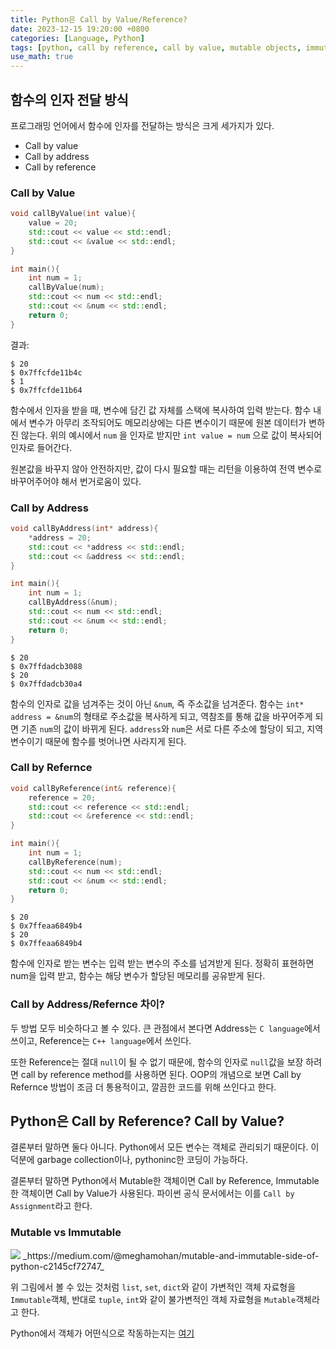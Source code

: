 ```yaml
---
title: Python은 Call by Value/Reference?
date: 2023-12-15 19:20:00 +0800
categories: [Language, Python]
tags: [python, call by reference, call by value, mutable objects, immutable objects, memory management, object references, argument passing, mutable, immutable]
use_math: true
---
```


## 함수의 인자 전달 방식
프로그래밍 언어에서 함수에 인자를 전달하는 방식은 크게 세가지가 있다.

- Call by value
- Call by address
- Call by reference

### Call by Value
```c++
void callByValue(int value){
    value = 20;
    std::cout << value << std::endl;
    std::cout << &value << std::endl;
}

int main(){
    int num = 1;
    callByValue(num);
    std::cout << num << std::endl;
    std::cout << &num << std::endl;
    return 0;
}
```

결과:

```console
$ 20
$ 0x7ffcfde11b4c
$ 1
$ 0x7ffcfde11b64
```

함수에서 인자을 받을 때, 변수에 담긴 값 자체를 스택에 복사하여 입력 받는다. 함수 내에서 변수가 아무리 조작되어도 메모리상에는 다른 변수이기 때문에 원본 데이터가 변하진 않는다. 위의 예시에서 `num` 을 인자로 받지만 `int value = num` 으로 값이 복사되어 인자로 들어간다.

원본값을 바꾸지 않아 안전하지만, 값이 다시 필요할 때는 리턴을 이용하여 전역 변수로 바꾸어주어야 해서 번거로움이 있다.

### Call by Address
```c++
void callByAddress(int* address){
    *address = 20;
    std::cout << *address << std::endl;
    std::cout << &address << std::endl;
}

int main(){
    int num = 1;
    callByAddress(&num);
    std::cout << num << std::endl;
    std::cout << &num << std::endl;
    return 0;
}
```

```console
$ 20
$ 0x7ffdadcb3088
$ 20
$ 0x7ffdadcb30a4
```

함수의 인자로 값을 넘겨주는 것이 아닌 `&num`, 즉 주소값을 넘겨준다. 함수는 `int* address = &num`의 형태로 주소값을 복사하게 되고, 역참조를 통해 값을 바꾸어주게 되면 기존 `num`의 값이 바뀌게 된다. `address`와 `num`은 서로 다른 주소에 할당이 되고, 지역변수이기 때문에 함수를 벗어나면 사라지게 된다.

### Call by Refernce
```c++
void callByReference(int& reference){
    reference = 20;
    std::cout << reference << std::endl;
    std::cout << &reference << std::endl;
}

int main(){
    int num = 1;
    callByReference(num);
    std::cout << num << std::endl;
    std::cout << &num << std::endl;
    return 0;
}
```

```console
$ 20
$ 0x7ffeaa6849b4
$ 20
$ 0x7ffeaa6849b4
```

함수에 인자로 받는 변수는 입력 받는 변수의 주소를 넘겨받게 된다. 정확히 표현하면 num을 입력 받고, 함수는 해당 변수가 할당된 메모리를 공유받게 된다.

### Call by Address/Refernce 차이?
두 방법 모두 비슷하다고 볼 수 있다. 큰 관점에서 본다면 Address는 `C language`에서 쓰이고, Reference는 `C++ language`에서 쓰인다.

또한 Reference는 절대 `null`이 될 수 없기 때문에, 함수의 인자로 `null`값을 보장 하려면 call by reference method를 사용하면 된다. OOP의 개념으로 보면 Call by Refernce 방법이 조금 더 통용적이고, 깔끔한 코드를 위해 쓰인다고 한다.

## Python은 Call by Reference? Call by Value?
결론부터 말하면 둘다 아니다. Python에서 모든 변수는 객체로 관리되기 때문이다. 이 덕분에 garbage collection이나, pythoninc한 코딩이 가능하다. 

결론부터 말하면 Python에서 Mutable한 객체이면 Call by Reference, Immutable한 객체이면 Call by Value가 사용된다. 파이썬 공식 문서에서는 이를 `Call by Assignment`라고 한다.

### Mutable vs Immutable
<img src="{{page.img_pth}}python_mut_immutable.png">
_https://medium.com/@meghamohan/mutable-and-immutable-side-of-python-c2145cf72747_

위 그림에서 볼 수 있는 것처럼 `list`, `set`, `dict`와 같이 가변적인 객체 자료형을 `Immutable`객체, 반대로 `tuple`, `int`와 같이 불가변적인 객체 자료형을 `Mutable`객체라고 한다.

Python에서 객체가 어떤식으로 작동하는지는 [여기](Junibuni.github.io/posts/python_how_object_works)